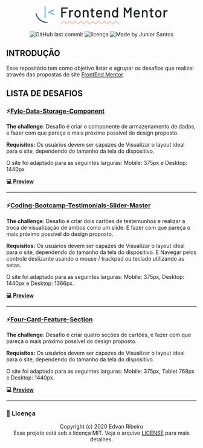 <p align="center">
    <img width="350px" alt="Logo Casa Criativa" src="./design/logo_frontendmentor.png" />
</p>
<p align="center">
<img alt="GitHub last commit" src="https://img.shields.io/github/last-commit/ejunior01/projetos-by-frontendmentor">
<img  alt="licença" src="https://img.shields.io/github/license/ejunior01/projetos-by-frontendmentor" />
<img alt="Made by Junior Santos" src="https://img.shields.io/badge/made%20by-Junior Santos-%237519C1">
<p/>

## INTRODUÇÃO

Esse repositório tem como objetivo listar e agrupar os desafios que realizei através das propostas do site [FrontEnd Mentor](https://www.frontendmentor.io).

## LISTA DE DESAFIOS

### :zap:[Fylo-Data-Storage-Component](https://github.com/ejunior01/projetos-by-frontendmentor/tree/master/fylo-data-storage-component)
**The challenge**: Desafio é criar o componente de armazenamento de dados, e fazer com que pareça o mais próximo possível do design proposto.

**Requisitos:** Os usuários devem ser capazes de Visualizar o layout ideal para o site, dependendo do tamanho da tela do dispositivo.

O site foi adaptado para as seguintes larguras: Mobile: 375px e Desktop: 1440px


**:computer: [Preview](https://ejunior01.github.io/projetos-by-frontendmentor/fylo-data-storage-component/)**

---

### :zap:[Coding-Bootcamp-Testimonials-Slider-Master](https://github.com/ejunior01/projetos-by-frontendmentor/tree/master/coding-bootcamp-testimonials-slider-master)
**The challenge**: Desafio é criar dois cartões de testemunhos e realizar a troca de visualização de ambos como um slide. E fazer com que pareça o mais próximo possível do design proposto.

**Requisitos:** Os usuários devem ser capazes de Visualizar o layout ideal para o site, dependendo do tamanho da tela do dispositivo. E Navegar pelos controle deslizante usando o mouse / trackpad ou teclado utilizando as setas.

O site foi adaptado para as seguintes larguras: Mobile: 375px, Desktop: 1440px e Desktop: 1366px.


**:computer: [Preview](https://ejunior01.github.io/projetos-by-frontendmentor/coding-bootcamp-testimonials-slider-master/)**

---

### :zap:[Four-Card-Feature-Section](https://github.com/ejunior01/projetos-by-frontendmentor/tree/master/four-card-feature-section)
**The challenge**: Desafio é criar quatro seções de cartões, e fazer com que pareça o mais próximo possível do design proposto.

**Requisitos:** Os usuários devem ser capazes de Visualizar o layout ideal para o site, dependendo do tamanho da tela do dispositivo.

O site foi adaptado para as seguintes larguras: Mobile: 375px, Tablet 768px e Desktop: 1440px.


**:computer: [Preview](https://ejunior01.github.io/projetos-by-frontendmentor/four-card-feature-section/)**

---

### :pencil: Licença

<p align="center">
	Copyright (c) 2020 Edvan Ribeiro
    <br/>
    Esse projeto está sob a licença MIT. Veja o arquivo <a href="https://github.com/ejunior01/projetos-by-frontendmentor/blob/master/LICENSE">LICENSE</a> para mais detalhes.
</p>
